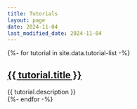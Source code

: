 ```yaml
---
title: Tutorials
layout: page
date: 2024-11-04
last_modified_date: 2024-11-04
---
```


<div class="tutorial-list">
{%- for tutorial in site.data.tutorial-list -%}
    <div class="tutorial-list-item">
        <h2><a href="{{ tutorial.url }}">{{ tutorial.title }}</a></h2>
        {{ tutorial.description }}
    </div>
{%- endfor -%}
</div>
